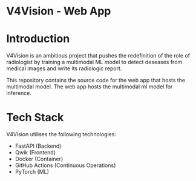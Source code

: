 # V4Vision - Web App

# Introduction

V4Vision is an ambitious project that pushes the redefinition of the role of radiologist by training a multimodal ML model to detect deseases from medical images and write its radiologic report.

This repository contains the source code for the web app that hosts the multimodal model. The web app hosts the multimodal ml model for inference.

# Tech Stack

V4Vision utilises the following technologies:

* FastAPI (Backend)
* Qwik (Frontend)
* Docker (Container)
* GitHub Actions (Continuous Operations)
* PyTorch (ML)
